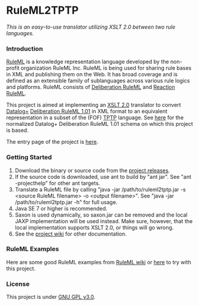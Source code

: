RuleML2TPTP
=============================

*This is an easy-to-use translator utilizing XSLT 2.0 between two rule languages.*

### Introduction

[RuleML](http://wiki.ruleml.org) is a knowledge representation language developed by the non-profit organization RuleML Inc. RuleML is being used for sharing rule bases in XML and publishing them on the Web. It has broad coverage and is defined as an extensible family of sublanguages across various rule logics and platforms. RuleML consists of [Deliberation RuleML](http://wiki.ruleml.org/index.php/Specification_of_Deliberation_RuleML) and [Reaction RuleML](http://wiki.ruleml.org/index.php/Specification_of_Reaction_RuleML). 

This project is aimed at implementing an [XSLT 2.0](http://www.w3.org/TR/xslt20/) translator to convert [Datalog+](http://www.slideshare.net/polibear/datalog-and-its-extensions-for-semantic-web-databases) [Deliberation RuleML 1.01](http://wiki.ruleml.org/index.php/Specification_of_Deliberation_RuleML_1.01) in XML format to an equivalent representation in a subset of the (FOF) [TPTP](http://www.cs.miami.edu/~tptp/) language. See [here](http://deliberation.ruleml.org/1.01/doc/datalogplus_min_normal/) for the normalized Datalog+ Deliberation RuleML 1.01 schema on which this project is based.

The entry page of the project is [here](http://edmonl.github.io/RuleML2TPTP/).

### Getting Started

1. Download the binary or source code from the [project releases](https://github.com/EdmonL/RuleML2TPTP/releases).
2. If the source code is downloaded, use ant to build by "ant jar". See "ant -projecthelp" for other ant targets.
3. Translate a RuleML file by calling "java -jar /path/to/ruleml2tptp.jar -s &lt;source RuleML filename&gt; -o &lt;output filename&gt;". See "java -jar /path/to/ruleml2tptp.jar -h" for full usage.
4. Java SE 7 or higher is recommended.
5. Saxon is used dynamically, so saxon.jar can be removed and the local JAXP implementation will be used instead. Make sure, however, that the local implementation supports XSLT 2.0, or things will go wrong.
6. See the [project wiki](https://github.com/EdmonL/RuleML2TPTP/wiki) for other documentation.

### RuleML Examples

Here are some good RuleML examples from [RuleML wiki](http://wiki.ruleml.org/index.php/Specification_of_Deliberation_RuleML_1.01#Examples) or [here](http://deliberation.ruleml.org/1.01/exa/DatalogPlus/) to try with this project.

### License

This project is under [GNU GPL v3.0](https://github.com/EdmonL/RuleML2TPTP/blob/master/LICENSE).
